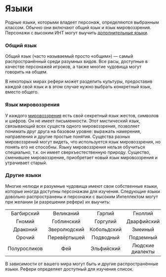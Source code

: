 # Языки

Родные языки, которыми владеет персонаж, определяются выбранным классом. Обычно они включают общий язык и язык мировоззрения. Персонажи с высоким ИНТ могут выучить [дополнительные языки](ability-scores#интеллект-инт).

### Общий язык

Общий язык (часто называемый просто «общим») — самый распространённый среди разумных видов. Все расы, доступные в качестве персонажей игроков, а также многие чудовища могут говорить на общем.

В некоторых мирах рефери может разделить культуры, предоставив каждой свой язык и в этом случае нужно выбрать конкретный язык, вместо общего.

### Язык мировоззрения

У каждого [мировоззрения](alignment) есть свой секретный язык жестов, символов и шифров. Он не имеет письменности. Этот мистический язык, связывающий всех существ одного мировоззрения, позволяет понимать друг друга на базовом уровне: выражать намерения, направления и другие простые понятия. Существа разных мировоззрений могут видеть, что используется язык мировоззрения, но понять его не способны. Языку мировоззрения нельзя обучиться специально, т.к. он имеет сверхъестественную природу. Существо, сменившее мировоззрение, приобретает новый язык мировоззрения и утрачивает старый.

### Другие языки

Многие нелюди и разумные чудовища имеют свои собственные языки, которые иногда доступны персонажам для изучения. Следующие языки довольно распространены и персонажи с высоким Интеллектом могут при желании (и разрешении рефери) их выучить:

|              |              |             |                  |
| :----------: | :----------: | :---------: | :--------------: |
|  Багбирский  |  Великаний   |   Гарпий    |     Гноллий      |
|    Гномий    |  Гоблинский  |  Горгулий   |   Дварфийский    |
|   Драконий   | Зверолюдский | Кобольдский |     Змеиный      |
|    Орочий    | Перевёртышей |  Подводный  |    Подземный     |
| Полуросликов |     Фей      | Эльфийский  | Людские диалекты |

В зависимости от вашего мира могут быть и другие распространённые языки. Рефери определяет доступный для изучения список.
